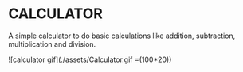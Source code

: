 # CALCULATOR

A simple calculator to do basic calculations like addition, subtraction, multiplication and division.

![calculator gif](./assets/Calculator.gif =(100*20))
